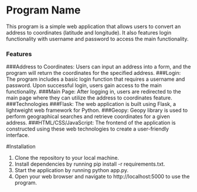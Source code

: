 # Program Name
This program is a simple web application that allows users to convert an address to coordinates (latitude and longitude). It also features login functionality with username and password to access the main functionality.

### Features
###Address to Coordinates: Users can input an address into a form, and the program will return the coordinates for the specified address.
###Login: The program includes a basic login function that requires a username and password. Upon successful login, users gain access to the main functionality.
###Main Page: After logging in, users are redirected to the main page where they can utilize the address to coordinates feature.
###Technologies
###Flask: The web application is built using Flask, a lightweight web framework for Python.
###Geopy: Geopy library is used to perform geographical searches and retrieve coordinates for a given address.
###HTML/CSS/JavaScript: The frontend of the application is constructed using these web technologies to create a user-friendly interface.

#Installation
1. Clone the repository to your local machine.
2. Install dependencies by running pip install -r requirements.txt.
3. Start the application by running python app.py.
4. Open your web browser and navigate to http://localhost:5000 to use the program.
